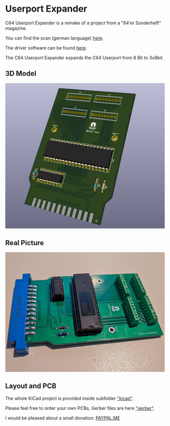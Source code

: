 # Userport Expander
C64 Userport Expander is a remake of a project from a "64'er Sonderheft" magazine.

You can find the scan (german language) [here](./docs/UP%2024%20Leitungen_k.pdf).

The driver software can be found [here](./Software/SH67.zip).

The C64 Userport Expander expands the C64 Userport from 8 Bit to 3x8bit.

## 3D Model
![3d Picture](images/userport_expander.png)


## Real Picture
![real Picture](images/IMG_20200216_150418.jpg)

## Layout and PCB
The whole KiCad project is provided inside subfolder ["kicad"](./kicad).

Please feel free to order your own PCBs, Gerber files are here ["gerber"](./kicad/gerber).

I would be pleased about a small donation: [PAYPAL.ME](https://www.paypal.me/RobertGrasboeck)
